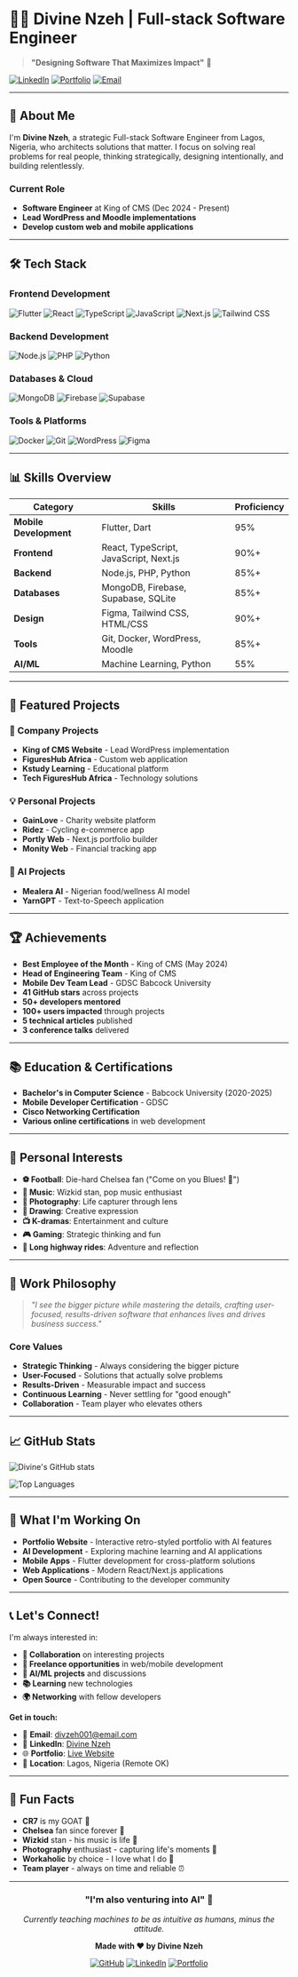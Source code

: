 # 👨‍💻 Divine Nzeh | Full-stack Software Engineer

> **"Designing Software That Maximizes Impact"** 🚀

[![LinkedIn](https://img.shields.io/badge/LinkedIn-0077B5?style=for-the-badge&logo=linkedin&logoColor=white)](https://www.linkedin.com/in/divine-nzeh-86201b255/)
[![Portfolio](https://img.shields.io/badge/Portfolio-FF5722?style=for-the-badge&logo=todoist&logoColor=white)](https://nzehdivine.vercel.app/)
[![Email](https://img.shields.io/badge/Email-D14836?style=for-the-badge&logo=gmail&logoColor=white)](mailto:divzeh001@email.com)

---

## 🎯 **About Me**

I'm **Divine Nzeh**, a strategic Full-stack Software Engineer from Lagos, Nigeria, who architects solutions that matter. I focus on solving real problems for real people, thinking strategically, designing intentionally, and building relentlessly.

### **Current Role**
- **Software Engineer** at King of CMS (Dec 2024 - Present)
- **Lead WordPress and Moodle implementations**
- **Develop custom web and mobile applications**

---

## 🛠️ **Tech Stack**

### **Frontend Development**
![Flutter](https://img.shields.io/badge/Flutter-02569B?style=for-the-badge&logo=flutter&logoColor=white)
![React](https://img.shields.io/badge/React-20232A?style=for-the-badge&logo=react&logoColor=61DAFB)
![TypeScript](https://img.shields.io/badge/TypeScript-007ACC?style=for-the-badge&logo=typescript&logoColor=white)
![JavaScript](https://img.shields.io/badge/JavaScript-323330?style=for-the-badge&logo=javascript&logoColor=F7DF1E)
![Next.js](https://img.shields.io/badge/Next.js-000000?style=for-the-badge&logo=next.js&logoColor=white)
![Tailwind CSS](https://img.shields.io/badge/Tailwind_CSS-38B2AC?style=for-the-badge&logo=tailwind-css&logoColor=white)

### **Backend Development**
![Node.js](https://img.shields.io/badge/Node.js-43853D?style=for-the-badge&logo=node.js&logoColor=white)
![PHP](https://img.shields.io/badge/PHP-777BB4?style=for-the-badge&logo=php&logoColor=white)
![Python](https://img.shields.io/badge/Python-3776AB?style=for-the-badge&logo=python&logoColor=white)

### **Databases & Cloud**
![MongoDB](https://img.shields.io/badge/MongoDB-4EA94B?style=for-the-badge&logo=mongodb&logoColor=white)
![Firebase](https://img.shields.io/badge/Firebase-FFCA28?style=for-the-badge&logo=firebase&logoColor=black)
![Supabase](https://img.shields.io/badge/Supabase-3ECF8E?style=for-the-badge&logo=supabase&logoColor=white)

### **Tools & Platforms**
![Docker](https://img.shields.io/badge/Docker-2496ED?style=for-the-badge&logo=docker&logoColor=white)
![Git](https://img.shields.io/badge/Git-F05032?style=for-the-badge&logo=git&logoColor=white)
![WordPress](https://img.shields.io/badge/WordPress-21759B?style=for-the-badge&logo=wordpress&logoColor=white)
![Figma](https://img.shields.io/badge/Figma-F24E1E?style=for-the-badge&logo=figma&logoColor=white)

---

## 📊 **Skills Overview**

| Category | Skills | Proficiency |
|----------|--------|-------------|
| **Mobile Development** | Flutter, Dart | 95% |
| **Frontend** | React, TypeScript, JavaScript, Next.js | 90%+ |
| **Backend** | Node.js, PHP, Python | 85%+ |
| **Databases** | MongoDB, Firebase, Supabase, SQLite | 85%+ |
| **Design** | Figma, Tailwind CSS, HTML/CSS | 90%+ |
| **Tools** | Git, Docker, WordPress, Moodle | 85%+ |
| **AI/ML** | Machine Learning, Python | 55% |

---

## 🚀 **Featured Projects**

### **🎯 Company Projects**
- **King of CMS Website** - Lead WordPress implementation
- **FiguresHub Africa** - Custom web application
- **Kstudy Learning** - Educational platform
- **Tech FiguresHub Africa** - Technology solutions

### **💡 Personal Projects**
- **GainLove** - Charity website platform
- **Ridez** - Cycling e-commerce app
- **Portly Web** - Next.js portfolio builder
- **Monity Web** - Financial tracking app

### **🤖 AI Projects**
- **Mealera AI** - Nigerian food/wellness AI model
- **YarnGPT** - Text-to-Speech application

---

## 🏆 **Achievements**

- **Best Employee of the Month** - King of CMS (May 2024)
- **Head of Engineering Team** - King of CMS
- **Mobile Dev Team Lead** - GDSC Babcock University
- **41 GitHub stars** across projects
- **50+ developers mentored**
- **100+ users impacted** through projects
- **5 technical articles** published
- **3 conference talks** delivered

---

## 📚 **Education & Certifications**

- **Bachelor's in Computer Science** - Babcock University (2020-2025)
- **Mobile Developer Certification** - GDSC
- **Cisco Networking Certification**
- **Various online certifications** in web development

---

## 🎨 **Personal Interests**

- **⚽ Football**: Die-hard Chelsea fan ("Come on you Blues! 🔵")
- **🎵 Music**: Wizkid stan, pop music enthusiast
- **📸 Photography**: Life capturer through lens
- **🎨 Drawing**: Creative expression
- **📺 K-dramas**: Entertainment and culture
- **🎮 Gaming**: Strategic thinking and fun
- **🚗 Long highway rides**: Adventure and reflection

---

## 💼 **Work Philosophy**

> *"I see the bigger picture while mastering the details, crafting user-focused, results-driven software that enhances lives and drives business success."*

### **Core Values**
- **Strategic Thinking** - Always considering the bigger picture
- **User-Focused** - Solutions that actually solve problems
- **Results-Driven** - Measurable impact and success
- **Continuous Learning** - Never settling for "good enough"
- **Collaboration** - Team player who elevates others

---

## 📈 **GitHub Stats**

![Divine's GitHub stats](https://github-readme-stats.vercel.app/api?username=divo662&show_icons=true&theme=radical)

![Top Languages](https://github-readme-stats.vercel.app/api/top-langs/?username=divo662&layout=compact&theme=radical)

---

## 🌟 **What I'm Working On**

- **Portfolio Website** - Interactive retro-styled portfolio with AI features
- **AI Development** - Exploring machine learning and AI applications
- **Mobile Apps** - Flutter development for cross-platform solutions
- **Web Applications** - Modern React/Next.js applications
- **Open Source** - Contributing to the developer community

---

## 📞 **Let's Connect!**

I'm always interested in:
- **🤝 Collaboration** on interesting projects
- **💼 Freelance opportunities** in web/mobile development
- **🧠 AI/ML projects** and discussions
- **📚 Learning** new technologies
- **🌍 Networking** with fellow developers

**Get in touch:**
- 📧 **Email**: divzeh001@email.com
- 💼 **LinkedIn**: [Divine Nzeh](https://www.linkedin.com/in/divine-nzeh-86201b255/)
- 🌐 **Portfolio**: [Live Website](https://nzehdivine.vercel.app/)
- 📍 **Location**: Lagos, Nigeria (Remote OK)

---

## 🎯 **Fun Facts**

- **CR7** is my GOAT 🐐
- **Chelsea** fan since forever 🔵
- **Wizkid** stan - his music is life 🎵
- **Photography** enthusiast - capturing life's moments 📸
- **Workaholic** by choice - I love what I do 💪
- **Team player** - always on time and reliable ⏰

---

<div align="center">

### **"I'm also venturing into AI" 🤖**

*Currently teaching machines to be as intuitive as humans, minus the attitude.*

**Made with ❤️ by Divine Nzeh**

[![GitHub](https://img.shields.io/badge/GitHub-100000?style=for-the-badge&logo=github&logoColor=white)](https://github.com/divo662)
[![LinkedIn](https://img.shields.io/badge/LinkedIn-0077B5?style=for-the-badge&logo=linkedin&logoColor=white)](https://www.linkedin.com/in/divine-nzeh-86201b255/)
[![Portfolio](https://img.shields.io/badge/Portfolio-FF5722?style=for-the-badge&logo=todoist&logoColor=white)](https://nzehdivine.vercel.app/)

</div> 
